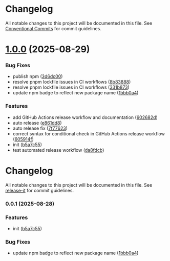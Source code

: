 # Changelog

All notable changes to this project will be documented in this file. See [Conventional Commits](https://conventionalcommits.org) for commit guidelines.

# [1.0.0](https://github.com/chaslui/cl-nestjs-nacos/compare/v0.0.2...v0.0.2) (2025-08-29)

### Bug Fixes

- publish npm ([3d6dc00](https://github.com/chaslui/cl-nestjs-nacos/commit/3d6dc0094f98311551c403d6fed0ffdcce7ec617))
- resolve pnpm lockfile issues in CI workflows ([8b83888](https://github.com/chaslui/cl-nestjs-nacos/commit/8b83888517df3a196953bfd569032cf8bba1d650))
- resolve pnpm lockfile issues in CI workflows ([331b873](https://github.com/chaslui/cl-nestjs-nacos/commit/331b87345b19bb619a52af922742b005a24c6864))
- update npm badge to reflect new package name ([1bbb0a4](https://github.com/chaslui/cl-nestjs-nacos/commit/1bbb0a4d9e24219b423bb31d113d230a5d0702b7))

### Features

- add GitHub Actions release workflow and documentation ([602682d](https://github.com/chaslui/cl-nestjs-nacos/commit/602682d7a63e7703211a7d2ecb003c864628f9bc))
- auto release ([e861dd8](https://github.com/chaslui/cl-nestjs-nacos/commit/e861dd87b17853a476f8d823205ed0aab20e2cf1))
- auto release fix ([7f77623](https://github.com/chaslui/cl-nestjs-nacos/commit/7f776233be821a0b8efdf61fb8058797c88aa893))
- correct syntax for conditional check in GitHub Actions release workflow ([605914f](https://github.com/chaslui/cl-nestjs-nacos/commit/605914f668a15b535ed8d6b1ee561e7f8136aed1))
- init ([b5a7c55](https://github.com/chaslui/cl-nestjs-nacos/commit/b5a7c559a3bd31201072ffb71435b9f1b63a7594))
- test automated release workflow ([da8fdcb](https://github.com/chaslui/cl-nestjs-nacos/commit/da8fdcbad45c4ff0afe71447f04439592d558e74))

# Changelog

All notable changes to this project will be documented in this file. See [release-it](https://github.com/release-it/release-it) for commit guidelines.

### 0.0.1 (2025-08-28)

### Features

- init ([b5a7c55](https://github.com/chaslui/cl-nestjs-nacos/commit/b5a7c559a3bd31201072ffb71435b9f1b63a7594))

### Bug Fixes

- update npm badge to reflect new package name ([1bbb0a4](https://github.com/chaslui/cl-nestjs-nacos/commit/1bbb0a4d9e24219b423bb31d113d230a5d0702b7))

